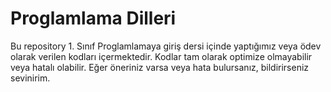 # Proglamlama Dilleri
Bu repository 1. Sınıf Proglamlamaya giriş dersi içinde yaptığımız veya ödev olarak verilen kodları içermektedir. Kodlar tam olarak optimize olmayabilir veya hatalı olabilir. Eğer öneriniz varsa veya hata bulursanız, bildirirseniz sevinirim.
